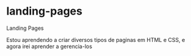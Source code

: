 # landing-pages
 Landing Pages

Estou aprendendo a criar diversos tipos de paginas em HTML e CSS, e agora irei aprender a gerencia-los

<a href="https://johanneduardo.github.io/landing-pages/CE%20-%20Conversão%20Extrema/?">